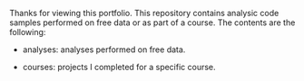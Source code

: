 Thanks for viewing this portfolio. This repository contains analysic code samples performed on free data or as part of a course. The contents are the following:

* analyses: analyses performed on free data.

* courses: projects I completed for a specific course.